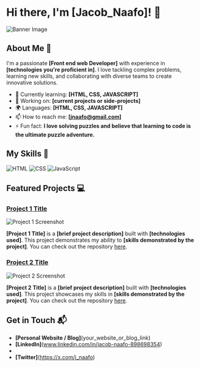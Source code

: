 # Hi there, I'm [Jacob_Naafo]! 👋

![Banner Image](your_banner_image_url_here)

## About Me 🚀

I'm a passionate **[Front end web Developer]** with experience in **[technologies you're proficient in]**. I love tackling complex problems, learning new skills, and collaborating with diverse teams to create innovative solutions.

- 🌱 Currently learning: **[HTML, CSS, JAVASCRIPT]**
- 🔭 Working on: **[current projects or side-projects]**
- 🌍 Languages: **[HTML, CSS, JAVASCRIPT]**
- 📫 How to reach me: **[jnaafo@gmail.com]**
- ⚡ Fun fact: **I love solving puzzles and believe that learning to code is the ultimate puzzle adventure.**

## My Skills 🧠

![HTML](https://img.shields.io/badge/-HTML-E34F26?style=flat-square&logo=html5&logoColor=white)
![CSS](https://img.shields.io/badge/-CSS-1572B6?style=flat-square&logo=css3&logoColor=white)
![JavaScript](https://img.shields.io/badge/-JavaScript-F7DF1E?style=flat-square&logo=javascript&logoColor=black)

## Featured Projects 💻

### [Project 1 Title](project_1_link)

![Project 1 Screenshot](project_1_screenshot_url)

**[Project 1 Title]** is a **[brief project description]** built with **[technologies used]**. This project demonstrates my ability to **[skills demonstrated by the project]**. You can check out the repository [here](project_1_repository_link).

### [Project 2 Title](project_2_link)

![Project 2 Screenshot](project_2_screenshot_url)

**[Project 2 Title]** is a **[brief project description]** built with **[technologies used]**. This project showcases my skills in **[skills demonstrated by the project]**. You can check out the repository [here](project_2_repository_link).

## Get in Touch 📬

- **[Personal Website / Blog]**(your_website_or_blog_link)
- **[LinkedIn]**(www.linkedin.com/in/jacob-naafo-898698354)
- 
- **[Twitter]**(https://x.com/j_naafo)
